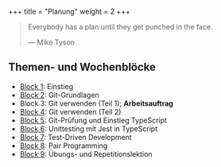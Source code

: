 +++
title = "Planung"
weight = 2
+++

> Everybody has a plan until they get punched in the face.
> 
> — Mike Tyson

## Themen- und Wochenblöcke

- [Block 1](01-einstieg/): Einstieg
- [Block 2](02-git-grundlagen/): Git-Grundlagen
- Block 3: Git verwenden (Teil 1); **Arbeitsauftrag**
- [Block 4](04-git-verwenden-2/): Git verwenden (Teil 2)
- [Block 5](05-git-pruefung-typescript-einstieg/): Git-Prüfung und Einstieg TypeScript
- [Block 6](06-unittesting/): Unittesting mit Jest in TypeScript
- [Block 7](07-test-driven-development/): Test-Driven Development
- [Block 8](08-pair-programming/): Pair Programming
- [Block 9](09-uebungslektion/): Übungs- und Repetitionslektion
